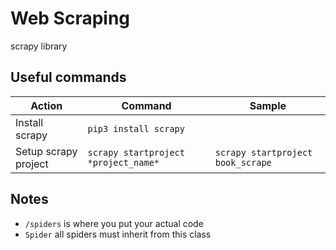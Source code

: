 # Web Scraping

scrapy library

## Useful commands

|Action|Command|Sample|
|---|---|---|
|Install scrapy|`pip3 install scrapy`||
|Setup scrapy project|`scrapy startproject *project_name*`|`scrapy startproject book_scrape`|

## Notes

- `/spiders` is where you put your actual code
- `Spider` all spiders must inherit from this class
